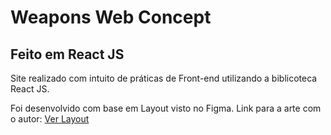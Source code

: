 # Weapons Web Concept
## Feito em React JS

Site realizado com intuito de práticas de Front-end utilizando a biblicoteca React JS.

Foi desenvolvido com base em Layout visto no Figma. Link para a arte com o autor:
<a href="https://www.figma.com/community/file/925142033212893961">Ver Layout</a>
